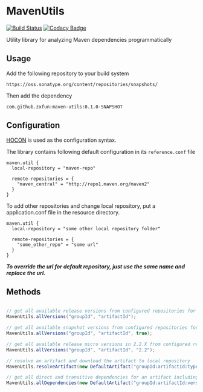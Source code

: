 # MavenUtils

[![Build Status](https://travis-ci.org/zxfun/MavenUtils.svg?branch=master)](https://travis-ci.org/zxfun/MavenUtils)
[![Codacy Badge](https://api.codacy.com/project/badge/grade/bf469dd8b0a9459ba6c6bdb888dbcbb5)](https://www.codacy.com/app/zcx-wang/MavenUtils)

Utility library for analyzing Maven dependencies programmatically

## Usage

Add the following repository to your build system
```
https://oss.sonatype.org/content/repositories/snapshots/

```

Then add the dependency
```
com.github.zxfun:maven-utils:0.1.0-SNAPSHOT

```

## Configuration

[HOCON](https://github.com/typesafehub/config/blob/master/HOCON.md) is used as the configuration syntax.

The library contains following default configuration in its `reference.conf` file

```
maven.util {
  local-repository = "maven-repo"

  remote-repositories = {
    "maven_central" = "http://repo1.maven.org/maven2"
  }
}

```

To add other repositories and change local repository, put a application.conf file in the resource directory.
```
maven.util {
  local-repository = "some other local repository folder"

  remote-repositories = {
    "some_other_repo" = "some url"
  }
}

```

___To override the url for default repository, just use the same name and replace the url.___

## Methods

```java

// get all available release versions from configured repositories for given artifact
MavenUtils.allVersions("groupId", "artifactId");

// get all available snapshot versions from configured repositories for given artifact
MavenUtils.allVersions("groupId", "artifactId", true);

// get all available release micro versions in 2.2.X from configured repositories for given artifact
MavenUtils.allVersions("groupId", "artifactId", "2.2");

// resolve an artifact and download the artifact to local repository
MavenUtils.resolveArtifact(new DefaultArtifact("groupId:artifactId:type:version"));

// get all direct and transitive dependencies for an artifact including itself
MavenUtils.allDependencies(new DefaultArtifact("groupId:artifactId:version"));

```
